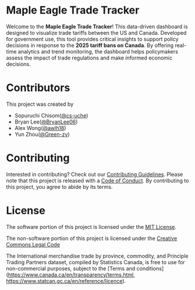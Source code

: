 # Maple Eagle Trade Tracker

Welcome to the **Maple Eagle Trade Tracker**! This data-driven dashboard is designed to visualize trade tariffs between the US and Canada. Developed for government use, this tool provides critical insights to support policy decisions in response to the **2025 tariff bans on Canada**. By offering real-time analytics and trend monitoring, the dashboard helps policymakers assess the impact of trade regulations and make informed economic decisions.  


# Contributors
This project was created by
- Sopuruchi Chisom([@cs-uche](https://github.com/cs-uche))
- Bryan Lee([@BryanLee06](https://github.com/BryanLee06))
- Alex Wong([@awlh18](https://github.com/awlh18))
- Yun Zhou([@Green-zy](https://github.com/Green-zy))  

# Contributing
Interested in contributing? Check out our [Contributing Guidelines](./CONTRIBUTING.md). Please note that this project is released with a [Code of Conduct](./CODE_OF_CONDUCT.md). By contributing to this project, you agree to abide by its terms.

# License
The software portion of this project is licensed under the [MIT License](./LICENSE.md).

The non-software portion of this project is licensed under the [Creative Commons Legal Code](./LICENSE.md)

The International merchandise trade by province, commodity, and Principle Trading Partners dataset, compiled by Statistics Canada, 
is free to use for non-commercial purposes, subject to the [Terms and conditions](https://www.canada.ca/en/transparency/terms.html, https://www.statcan.gc.ca/en/reference/licence).